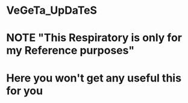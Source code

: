 # VeGeTa_UpDaTeS
# NOTE "This Respiratory is only for my Reference purposes"
# Here you won't get any useful this for you 
